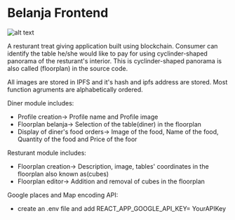 # Belanja Frontend
![alt text](https://raw.githubusercontent.com/alanpoon/xpay-runtime-tutorial/master/belanja.png)

A resturant treat giving application built using blockchain. Consumer can identify the table he/she would like to pay for using cyclinder-shaped panorama of the resturant's interior. This is cyclinder-shaped panorama is also called (floorplan) in the source code.

All images are stored in IPFS and it's hash and ipfs address are stored. Most function agruments are alphabetically ordered.

Diner module includes:
* Profile creation-> Profile name and Profile image
* Floorplan belanja-> Selection of the table(diner) in the floorplan
* Display of diner's food orders-> Image of the food, Name of the food, Quantity of the food and Price of the foor

Resturant module includes:
* Floorplan creation-> Description, image, tables' coordinates in the floorplan also known as(cubes)
* Floorplan editor-> Addition and removal of cubes in the floorplan

Google places and Map encoding API:
* create an .env file and add REACT_APP_GOOGLE_API_KEY= YourAPIKey